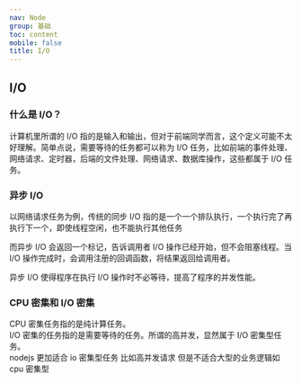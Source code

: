 ```yaml
---
nav: Node
group: 基础
toc: content
mobile: false
title: I/O
---
```


## I/O

### 什么是 I/O？

计算机里所谓的 I/O 指的是输入和输出，但对于前端同学而言，这个定义可能不太好理解。简单点说，需要等待的任务都可以称为 I/O 任务，比如前端的事件处理、网络请求、定时器，后端的文件处理、网络请求、数据库操作，这些都属于 I/O 任务。

### 异步 I/O

以网络请求任务为例，传统的同步 I/O 指的是一个一个排队执行，一个执行完了再执行下一个，即使线程空闲，也不能执行其他任务

而异步 I/O 会返回一个标记，告诉调用者 I/O 操作已经开始，但不会阻塞线程。当 I/O 操作完成时，会调用注册的回调函数，将结果返回给调用者。

异步 I/O 使得程序在执行 I/O 操作时不必等待，提高了程序的并发性能。

### CPU 密集和 I/O 密集

CPU 密集任务指的是纯计算任务。  
I/O 密集的任务指的是需要等待的任务。所谓的高并发，显然属于 I/O 密集型任务。  
nodejs 更加适合 io 密集型任务 比如高并发请求 但是不适合大型的业务逻辑如 cpu 密集型
